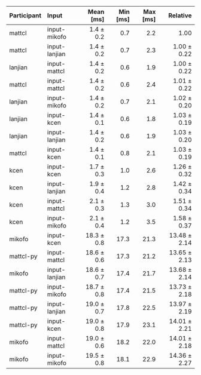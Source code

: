 | Participant | Input | Mean [ms] | Min [ms] | Max [ms] | Relative |
|:---|:---|---:|---:|---:|---:|
| mattcl | input-mikofo | 1.4 ± 0.2 | 0.7 | 2.2 | 1.00 |
| mattcl | input-lanjian | 1.4 ± 0.2 | 0.7 | 2.3 | 1.00 ± 0.22 |
| lanjian | input-mattcl | 1.4 ± 0.2 | 0.6 | 1.9 | 1.00 ± 0.22 |
| mattcl | input-mattcl | 1.4 ± 0.2 | 0.6 | 2.4 | 1.01 ± 0.22 |
| lanjian | input-mikofo | 1.4 ± 0.2 | 0.7 | 2.1 | 1.02 ± 0.20 |
| lanjian | input-kcen | 1.4 ± 0.1 | 0.6 | 1.8 | 1.03 ± 0.19 |
| lanjian | input-lanjian | 1.4 ± 0.2 | 0.6 | 1.9 | 1.03 ± 0.20 |
| mattcl | input-kcen | 1.4 ± 0.1 | 0.8 | 2.1 | 1.03 ± 0.19 |
| kcen | input-kcen | 1.7 ± 0.3 | 1.0 | 2.6 | 1.26 ± 0.32 |
| kcen | input-lanjian | 1.9 ± 0.4 | 1.2 | 2.8 | 1.42 ± 0.34 |
| kcen | input-mattcl | 2.1 ± 0.3 | 1.3 | 3.0 | 1.51 ± 0.34 |
| kcen | input-mikofo | 2.1 ± 0.4 | 1.2 | 3.5 | 1.58 ± 0.37 |
| mikofo | input-kcen | 18.3 ± 0.8 | 17.3 | 21.3 | 13.48 ± 2.14 |
| mattcl-py | input-mattcl | 18.6 ± 0.6 | 17.3 | 21.2 | 13.65 ± 2.13 |
| mikofo | input-lanjian | 18.6 ± 0.7 | 17.4 | 21.7 | 13.68 ± 2.14 |
| mattcl-py | input-mikofo | 18.7 ± 0.8 | 17.4 | 21.5 | 13.73 ± 2.18 |
| mattcl-py | input-lanjian | 19.0 ± 0.7 | 17.8 | 22.5 | 13.97 ± 2.19 |
| mattcl-py | input-kcen | 19.0 ± 0.8 | 17.9 | 23.1 | 14.01 ± 2.21 |
| mikofo | input-mattcl | 19.0 ± 0.6 | 18.2 | 22.0 | 14.01 ± 2.18 |
| mikofo | input-mikofo | 19.5 ± 0.8 | 18.1 | 22.9 | 14.36 ± 2.27 |
